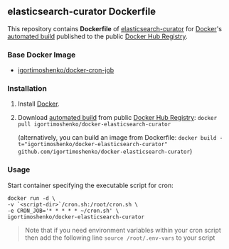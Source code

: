 ## elasticsearch-curator Dockerfile


This repository contains **Dockerfile** of [elasticsearch-curator](https://www.elastic.co/guide/en/elasticsearch/client/curator/current/index.html) for [Docker](https://www.docker.com/)'s [automated build](https://registry.hub.docker.com/u/igortimoshenko/docker-elasticsearch-curator/) published to the public [Docker Hub Registry](https://registry.hub.docker.com/).


### Base Docker Image

* [igortimoshenko/docker-cron-job](https://hub.docker.com/igortimoshenko/docker-cron-job/)


### Installation

1. Install [Docker](https://www.docker.com/).

2. Download [automated build](https://registry.hub.docker.com/u/igortimoshenko/docker-elasticsearch-curator/) from public [Docker Hub Registry](https://registry.hub.docker.com/): `docker pull igortimoshenko/docker-elasticsearch-curator`

   (alternatively, you can build an image from Dockerfile: `docker build -t="igortimoshenko/docker-elasticsearch-curator" github.com/igortimoshenko/docker-elasticsearch-curator`)


### Usage

Start container specifying the executable script for cron:

    docker run -d \
    -v `<script-dir>`/cron.sh:/root/cron.sh \
    -e CRON_JOB='* * * * * ~/cron.sh' \
    igortimoshenko/docker-elasticsearch-curator

> Note that if you need environment variables within your cron script then add
> the following line `source /root/.env-vars` to your script

